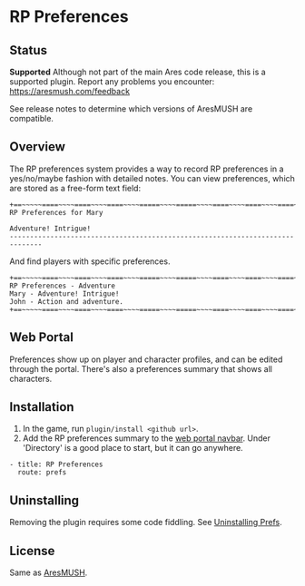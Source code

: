 # RP Preferences

## Status

**Supported** Although not part of the main Ares code release, this is a supported plugin.  Report any problems you encounter: https://aresmush.com/feedback

See release notes to determine which versions of AresMUSH are compatible.

## Overview

The RP preferences system provides a way to record RP preferences in a yes/no/maybe fashion with detailed notes.  You can view preferences, which are stored as a free-form text field:

    +==~~~~~====~~~~====~~~~====~~~~=====~~~~=====~~~~====~~~~====~~~~====~~~~~==+
    RP Preferences for Mary
    
    Adventure! Intrigue!
    ------------------------------------------------------------------------------

And find players with specific preferences. 

    +==~~~~~====~~~~====~~~~====~~~~=====~~~~=====~~~~====~~~~====~~~~====~~~~~==+
    RP Preferences - Adventure
    Mary - Adventure! Intrigue!
    John - Action and adventure.
    +==~~~~~====~~~~====~~~~====~~~~=====~~~~=====~~~~====~~~~====~~~~====~~~~~==+

## Web Portal

Preferences show up on player and character profiles, and can be edited through the portal. There's also a preferences summary that shows all characters.

## Installation

1. In the game, run `plugin/install <github url>`.
2. Add the RP preferences summary to the [web portal navbar](https://aresmush.com/tutorials/config/website.html#changing-the-navbar). Under 'Directory' is a good place to start, but it can go anywhere.

```
- title: RP Preferences
  route: prefs
```

## Uninstalling

Removing the plugin requires some code fiddling.  See [Uninstalling Prefs](Uninstalling.md).

## License

Same as [AresMUSH](https://aresmush.com/license).